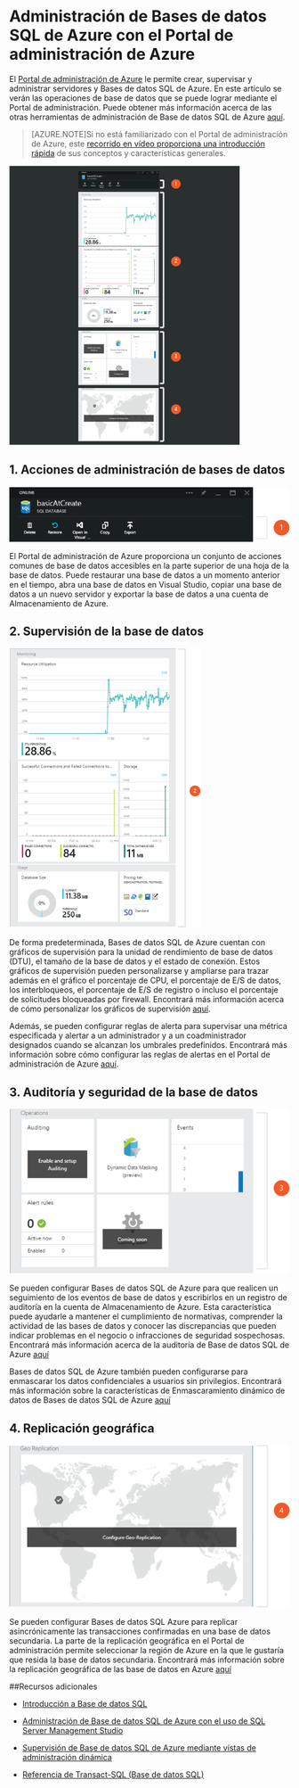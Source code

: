 <properties 
	pageTitle="Administración de Bases de datos SQL de Azure con el Portal de administración de Azure" 
	description="Aprenda a usar el Portal de administración de Azure para administrar una base de datos relacional en la nube mediante el Portal de administración de Azure." 
	services="sql-database" 
	documentationCenter="" 
	authors="stevestein" 
	manager="jeffreyg" 
	editor=""/>

<tags 
	ms.service="sql-database" 
	ms.devlang="NA" 
	ms.workload="data-management" 
	ms.topic="article" 
	ms.tgt_pltfrm="NA" 
	ms.date="04/14/2015" 
	ms.author="sstein"/>


# Administración de Bases de datos SQL de Azure con el Portal de administración de Azure

El [Portal de administración de Azure][Management Portal] le permite crear, supervisar y administrar servidores y Bases de datos SQL de Azure. En este artículo se verán las operaciones de base de datos que se puede lograr mediante el Portal de administración. Puede obtener más información acerca de las otras herramientas de administración de Base de datos SQL de Azure [aquí][AzureDb management overview].

>[AZURE.NOTE]Si no está familiarizado con el Portal de administración de Azure, este [recorrido en vídeo proporciona una introducción rápida][Azure Portal Tour] de sus conceptos y características generales.

![Información general de la base de datos](./media/sql-database-manage-portal/sqldatabase_annotated.png)

## 1\. Acciones de administración de bases de datos
![Acciones de administración de bases de datos](./media/sql-database-manage-portal/sqldatabase_actions.png)

El Portal de administración de Azure proporciona un conjunto de acciones comunes de base de datos accesibles en la parte superior de una hoja de la base de datos. Puede restaurar una base de datos a un momento anterior en el tiempo, abra una base de datos en Visual Studio, copiar una base de datos a un nuevo servidor y exportar la base de datos a una cuenta de Almacenamiento de Azure.

## 2\. Supervisión de la base de datos
![Supervisión de la base de datos](./media/sql-database-manage-portal/sqldatabase_monitoring.png)

De forma predeterminada, Bases de datos SQL de Azure cuentan con gráficos de supervisión para la unidad de rendimiento de base de datos (DTU), el tamaño de la base de datos y el estado de conexión. Estos gráficos de supervisión pueden personalizarse y ampliarse para trazar además en el gráfico el porcentaje de CPU, el porcentaje de E/S de datos, los interbloqueos, el porcentaje de E/S de registro o incluso el porcentaje de solicitudes bloqueadas por firewall. Encontrará más información acerca de cómo personalizar los gráficos de supervisión [aquí][Azure part monitoring].

Además, se pueden configurar reglas de alerta para supervisar una métrica especificada y alertar a un administrador y a un coadministrador designados cuando se alcanzan los umbrales predefinidos. Encontrará más información sobre cómo configurar las reglas de alertas en el Portal de administración de Azure [aquí][Azure part monitoring].

## 3\. Auditoría y seguridad de la base de datos
![Seguridad de la base de datos](./media/sql-database-manage-portal/sqldatabase_security.png)

Se pueden configurar Bases de datos SQL de Azure para que realicen un seguimiento de los eventos de base de datos y escribirlos en un registro de auditoría en la cuenta de Almacenamiento de Azure. Esta característica puede ayudarle a mantener el cumplimiento de normativas, comprender la actividad de las bases de datos y conocer las discrepancias que pueden indicar problemas en el negocio o infracciones de seguridad sospechosas. Encontrará más información acerca de la auditoría de Base de datos SQL de Azure [aquí][AzureDb Auditing]

Bases de datos SQL de Azure también pueden configurarse para enmascarar los datos confidenciales a usuarios sin privilegios. Encontrará más información sobre la características de Enmascaramiento dinámico de datos de Bases de datos SQL de Azure [aquí][AzureDb datamasking]

## 4\. Replicación geográfica
![Replicación geográfica](./media/sql-database-manage-portal/sqldatabase_georeplication.png)

Se pueden configurar Bases de datos SQL Azure para replicar asincrónicamente las transacciones confirmadas en una base de datos secundaria. La parte de la replicación geográfica en el Portal de administración permite seleccionar la región de Azure en la que le gustaría que resida la base de datos secundaria. Encontrará más información sobre la replicación geográfica de las base de datos en Azure [aquí][Database geo-replication]

##Recursos adicionales
* [Introducción a Base de datos SQL][]   
* [Administración de Base de datos SQL de Azure con el uso de SQL Server Management Studio][]   
* [Supervisión de Base de datos SQL de Azure mediante vistas de administración dinámica][]   
* [Referencia de Transact-SQL (Base de datos SQL)][]
  
  [Azure Portal Tour]: https://go.microsoft.com/fwlink/?LinkID=522341
  [Management Portal]: https://portal.azure.com
  [Azure part monitoring]: ../documentdb-monitor-accounts.md
  [AzureDb management overview]: http://azure.microsoft.com/blog/2014/12/22/client-tooling-updates-for-azure-sql-database/
  [Introducción a Base de datos SQL]: http://azure.microsoft.com/services/sql-database
  [Database geo-replication]: http://azure.microsoft.com/blog/2014/07/12/spotlight-on-sql-database-active-geo-replication/
  [Administración de Base de datos SQL de Azure con el uso de SQL Server Management Studio]: sql-database-manage-azure-ssms.md
  [Supervisión de Base de datos SQL de Azure mediante vistas de administración dinámica]: http://msdn.microsoft.com/library/windowsazure/ff394114.aspx
  [Referencia de Transact-SQL (Base de datos SQL)]: http://msdn.microsoft.com/library/bb510741(v=sql.120).aspx
  [AzureDb Auditing]: http://azure.microsoft.com/documentation/articles/sql-database-auditing-get-started/
  [AzureDb datamasking]: http://azure.microsoft.com/documentation/articles/sql-database-dynamic-data-masking-get-started/

 
 

<!---HONumber=August15_HO6-->
